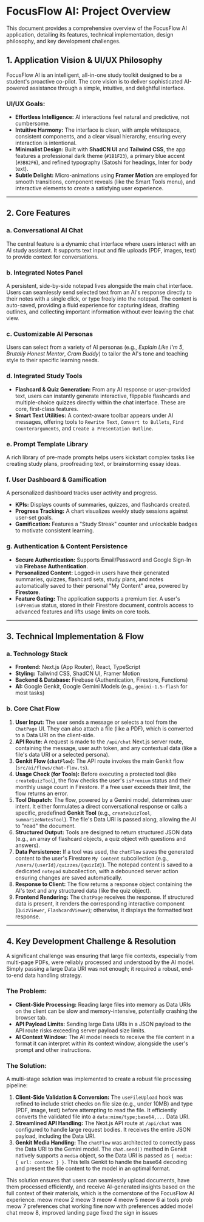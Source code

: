 # FocusFlow AI: Project Overview

This document provides a comprehensive overview of the FocusFlow AI application, detailing its features, technical implementation, design philosophy, and key development challenges.

## 1. Application Vision & UI/UX Philosophy

FocusFlow AI is an intelligent, all-in-one study toolkit designed to be a student's proactive co-pilot. The core vision is to deliver sophisticated AI-powered assistance through a simple, intuitive, and delightful interface.

### UI/UX Goals:
- **Effortless Intelligence:** AI interactions feel natural and predictive, not cumbersome.
- **Intuitive Harmony:** The interface is clean, with ample whitespace, consistent components, and a clear visual hierarchy, ensuring every interaction is intentional.
- **Minimalist Design:** Built with **ShadCN UI** and **Tailwind CSS**, the app features a professional dark theme (`#1B1F23`), a primary blue accent (`#3B82F6`), and refined typography (Satoshi for headings, Inter for body text).
- **Subtle Delight:** Micro-animations using **Framer Motion** are employed for smooth transitions, component reveals (like the Smart Tools menu), and interactive elements to create a satisfying user experience.

---

## 2. Core Features

### a. Conversational AI Chat
The central feature is a dynamic chat interface where users interact with an AI study assistant. It supports text input and file uploads (PDF, images, text) to provide context for conversations.

### b. Integrated Notes Panel
A persistent, side-by-side notepad lives alongside the main chat interface. Users can seamlessly send selected text from an AI's response directly to their notes with a single click, or type freely into the notepad. The content is auto-saved, providing a fluid experience for capturing ideas, drafting outlines, and collecting important information without ever leaving the chat view.

### c. Customizable AI Personas
Users can select from a variety of AI personas (e.g., *Explain Like I'm 5*, *Brutally Honest Mentor*, *Cram Buddy*) to tailor the AI's tone and teaching style to their specific learning needs.

### d. Integrated Study Tools
- **Flashcard & Quiz Generation:** From any AI response or user-provided text, users can instantly generate interactive, flippable flashcards and multiple-choice quizzes directly within the chat interface. These are core, first-class features.
- **Smart Text Utilities:** A context-aware toolbar appears under AI messages, offering tools to `Rewrite Text`, `Convert to Bullets`, `Find Counterarguments`, and `Create a Presentation Outline`.

### e. Prompt Template Library
A rich library of pre-made prompts helps users kickstart complex tasks like creating study plans, proofreading text, or brainstorming essay ideas.

### f. User Dashboard & Gamification
A personalized dashboard tracks user activity and progress.
- **KPIs:** Displays counts of summaries, quizzes, and flashcards created.
- **Progress Tracking:** A chart visualizes weekly study sessions against user-set goals.
- **Gamification:** Features a "Study Streak" counter and unlockable badges to motivate consistent learning.

### g. Authentication & Content Persistence
- **Secure Authentication:** Supports Email/Password and Google Sign-In via **Firebase Authentication**.
- **Personalized Content:** Logged-in users have their generated summaries, quizzes, flashcard sets, study plans, and notes automatically saved to their personal "My Content" area, powered by **Firestore**.
- **Feature Gating:** The application supports a premium tier. A user's `isPremium` status, stored in their Firestore document, controls access to advanced features and lifts usage limits on core tools.

---

## 3. Technical Implementation & Flow

### a. Technology Stack
- **Frontend:** Next.js (App Router), React, TypeScript
- **Styling:** Tailwind CSS, ShadCN UI, Framer Motion
- **Backend & Database:** Firebase (Authentication, Firestore, Functions)
- **AI:** Google Genkit, Google Gemini Models (e.g., `gemini-1.5-flash` for most tasks)

### b. Core Chat Flow
1.  **User Input:** The user sends a message or selects a tool from the `ChatPage` UI. They can also attach a file (like a PDF), which is converted to a Data URI on the client-side.
2.  **API Route:** A request is made to the `/api/chat` Next.js server route, containing the message, user auth token, and any contextual data (like a file's data URI or a selected persona).
3.  **Genkit Flow (`chatFlow`):** The API route invokes the main Genkit flow (`src/ai/flows/chat-flow.ts`).
4.  **Usage Check (for Tools):** Before executing a protected tool (like `createQuizTool`), the flow checks the user's `isPremium` status and their monthly usage count in Firestore. If a free user exceeds their limit, the flow returns an error.
5.  **Tool Dispatch:** The flow, powered by a Gemini model, determines user intent. It either formulates a direct conversational response or calls a specific, predefined **Genkit Tool** (e.g., `createQuizTool`, `summarizeNotesTool`). The file's Data URI is passed along, allowing the AI to "read" the document.
6.  **Structured Output:** Tools are designed to return structured JSON data (e.g., an array of flashcard objects, a quiz object with questions and answers).
7.  **Data Persistence:** If a tool was used, the `chatFlow` saves the generated content to the user's Firestore `My Content` subcollection (e.g., `/users/{userId}/quizzes/{quizId}`). The notepad content is saved to a dedicated `notepad` subcollection, with a debounced server action ensuring changes are saved automatically.
8.  **Response to Client:** The flow returns a response object containing the AI's text and any structured data (like the quiz object).
9.  **Frontend Rendering:** The `ChatPage` receives the response. If structured data is present, it renders the corresponding interactive component (`QuizViewer`, `FlashcardViewer`); otherwise, it displays the formatted text response.

---

## 4. Key Development Challenge & Resolution

A significant challenge was ensuring that large file contexts, especially from multi-page PDFs, were reliably processed and understood by the AI model. Simply passing a large Data URI was not enough; it required a robust, end-to-end data handling strategy.

### The Problem:
- **Client-Side Processing:** Reading large files into memory as Data URIs on the client can be slow and memory-intensive, potentially crashing the browser tab.
- **API Payload Limits:** Sending large Data URIs in a JSON payload to the API route risks exceeding server payload size limits.
- **AI Context Window:** The AI model needs to receive the file content in a format it can interpret within its context window, alongside the user's prompt and other instructions.

### The Solution:
A multi-stage solution was implemented to create a robust file processing pipeline:
1.  **Client-Side Validation & Conversion:** The `useFileUpload` hook was refined to include strict checks on file size (e.g., under 10MB) and type (PDF, image, text) before attempting to read the file. It efficiently converts the validated file into a `data:mime/type;base64,...` Data URI.
2.  **Streamlined API Handling:** The Next.js API route at `/api/chat` was configured to handle large request bodies. It receives the entire JSON payload, including the Data URI.
3.  **Genkit Media Handling:** The `chatFlow` was architected to correctly pass the Data URI to the Gemini model. The `chat.send()` method in Genkit natively supports a `media` object, so the Data URI is passed as `{ media: { url: context } }`. This tells Genkit to handle the base64 decoding and present the file content to the model in an optimal format.

This solution ensures that users can seamlessly upload documents, have them processed efficiently, and receive AI-generated insights based on the full context of their materials, which is the cornerstone of the FocusFlow AI experience.
meow
meow 2
meow 3
meow 4
meow 5
meow 6
ai tools prob
meow 7 preferences
chat working fine now with preferences
added model chat
meow 8, improved landing page
fixed the sign in issues